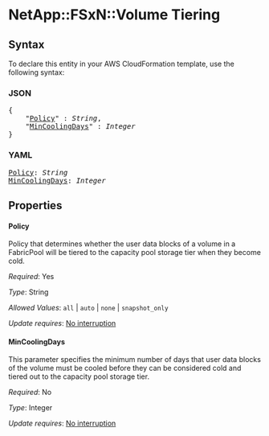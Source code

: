 # NetApp::FSxN::Volume Tiering

## Syntax

To declare this entity in your AWS CloudFormation template, use the following syntax:

### JSON

<pre>
{
    "<a href="#policy" title="Policy">Policy</a>" : <i>String</i>,
    "<a href="#mincoolingdays" title="MinCoolingDays">MinCoolingDays</a>" : <i>Integer</i>
}
</pre>

### YAML

<pre>
<a href="#policy" title="Policy">Policy</a>: <i>String</i>
<a href="#mincoolingdays" title="MinCoolingDays">MinCoolingDays</a>: <i>Integer</i>
</pre>

## Properties

#### Policy

Policy that determines whether the user data blocks of a volume in a FabricPool will be tiered to the capacity pool storage tier when they become cold.

_Required_: Yes

_Type_: String

_Allowed Values_: <code>all</code> | <code>auto</code> | <code>none</code> | <code>snapshot_only</code>

_Update requires_: [No interruption](https://docs.aws.amazon.com/AWSCloudFormation/latest/UserGuide/using-cfn-updating-stacks-update-behaviors.html#update-no-interrupt)

#### MinCoolingDays

This parameter specifies the minimum number of days that user data blocks of the volume must be cooled before they can be considered cold and tiered out to the capacity pool storage tier.

_Required_: No

_Type_: Integer

_Update requires_: [No interruption](https://docs.aws.amazon.com/AWSCloudFormation/latest/UserGuide/using-cfn-updating-stacks-update-behaviors.html#update-no-interrupt)

